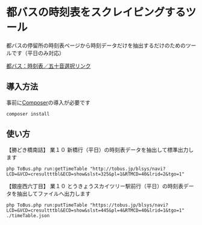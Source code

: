 # 都バスの時刻表をスクレイピングするツール
都バスの停留所の時刻表ページから時刻データだけを抽出するだけのためのツールです（平日のみ対応）

[都バス：時刻表／五十音選択リンク](https://tobus.jp/blsys/navi?VCD=cresultttbl&ECD=ttsy&LCD=&slst=325&pl=1&RTMCD=23&DYDIV=1&DSDIV=1&DT=20140401&OFFC=3&plky=846&RTMKY=1167&DSTKEY=0&lrid=2&tgo=1)

## 導入方法
事前に[Composer](https://getcomposer.org/)の導入が必要です
```
composer install
```

## 使い方
【勝どき橋南詰】 業１０ 新橋行（平日）の時刻表データを抽出して標準出力します
```
php ToBus.php run:getTimeTable "http://tobus.jp/blsys/navi?LCD=&VCD=cresultttbl&ECD=show&slst=325&pl=1&RTMCD=40&lrid=2&tgo=1"
```
【銀座西六丁目】 業１０ とうきょうスカイツリー駅前行（平日）の時刻表データを抽出してファイルへ出力します
```
php ToBus.php run:putTimeTable "https://tobus.jp/blsys/navi?LCD=&VCD=cresultttbl&ECD=show&slst=445&pl=4&RTMCD=40&lrid=1&tgo=1" ./timeTable.json
```